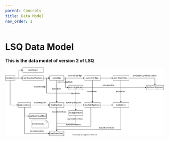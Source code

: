 ```yaml
---
parent: Concepts
title: Data Model
nav_order: 1
---
```



# LSQ Data Model

**This is the data model of version 2 of LSQ**

![Depiction of the LSQ2 Data Model](https://github.com/AKSW/LSQ/blob/develop/docs/v2/images/lsq2-datamodel.png)
